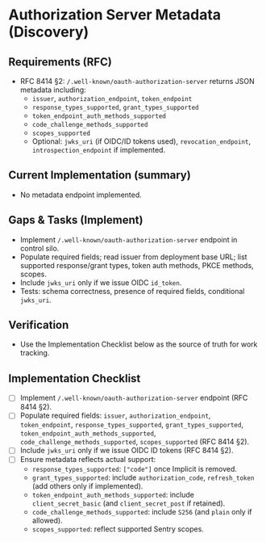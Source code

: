 # Authorization Server Metadata (Discovery)

## Requirements (RFC)

- RFC 8414 §2: `/.well-known/oauth-authorization-server` returns JSON metadata including:
  - `issuer`, `authorization_endpoint`, `token_endpoint`
  - `response_types_supported`, `grant_types_supported`
  - `token_endpoint_auth_methods_supported`
  - `code_challenge_methods_supported`
  - `scopes_supported`
  - Optional: `jwks_uri` (if OIDC/ID tokens used), `revocation_endpoint`, `introspection_endpoint` if implemented.

## Current Implementation (summary)

- No metadata endpoint implemented.

## Gaps & Tasks (Implement)

- Implement `/.well-known/oauth-authorization-server` endpoint in control silo.
- Populate required fields; read issuer from deployment base URL; list supported response/grant types, token auth methods, PKCE methods, scopes.
- Include `jwks_uri` only if we issue OIDC `id_token`.
- Tests: schema correctness, presence of required fields, conditional `jwks_uri`.

## Verification

- Use the Implementation Checklist below as the source of truth for work tracking.

## Implementation Checklist

- [ ] Implement `/.well-known/oauth-authorization-server` endpoint (RFC 8414 §2).
- [ ] Populate required fields: `issuer`, `authorization_endpoint`, `token_endpoint`, `response_types_supported`, `grant_types_supported`, `token_endpoint_auth_methods_supported`, `code_challenge_methods_supported`, `scopes_supported` (RFC 8414 §2).
- [ ] Include `jwks_uri` only if we issue OIDC ID tokens (RFC 8414 §2).
- [ ] Ensure metadata reflects actual support:
  - `response_types_supported`: `["code"]` once Implicit is removed.
  - `grant_types_supported`: include `authorization_code`, `refresh_token` (add others only if implemented).
  - `token_endpoint_auth_methods_supported`: include `client_secret_basic` (and `client_secret_post` if retained).
  - `code_challenge_methods_supported`: include `S256` (and `plain` only if allowed).
  - `scopes_supported`: reflect supported Sentry scopes.
